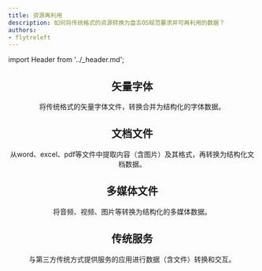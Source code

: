 ```yaml
---
title: 资源再利用
description: 如何将传统格式的资源转换为盘古OS规范要求并可再利用的数据？
authors:
- flytreleft
---
```


import Header from '../_header.md';

<Header />


## 矢量字体

将传统格式的矢量字体文件，转换合并为结构化的字体数据。

## 文档文件

从word、excel、pdf等文件中提取内容（含图片）及其格式，再转换为结构化文档数据。

## 多媒体文件

将音频、视频、图片等转换为结构化的多媒体数据。

## 传统服务

与第三方传统方式提供服务的应用进行数据（含文件）转换和交互。
